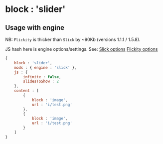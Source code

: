 # block : 'slider'

## Usage with engine
NB: `Flickity` is thicker than `Slick` by ~90Kb (versions 1.1.1 / 1.5.8).

JS hash here is engine options/settings.
See:
[Slick options](http://kenwheeler.github.io/slick/#settings)
[Flickity options](http://flickity.metafizzy.co/options.html)

```javascript
{
    block : 'slider',
    mods : { engine : 'slick' },
    js : {
        infinite : false,
        slidesToShow : 2
    },
    content : [
        {
            block : 'image',
            url : 'i/test.png'
        },
        {
            block : 'image',
            url : 'i/test.png'
        }
    ]
}
```